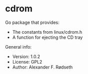 # cdrom

Go package that provides:

* The constants from linux/cdrom.h
* A function for ejecting the CD tray

General info:

* Version: 1.0.2
* License: GPL2
* Author: Alexander F. Rødseth
